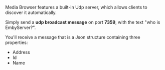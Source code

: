 Media Browser features a built-in Udp server, which allows clients to discover it automatically. 

Simply send a **udp broadcast message** on port **7359**, with the text "who is EmbyServer?".

You'll receive a message that is a Json structure containing three properties:

* Address
* Id
* Name